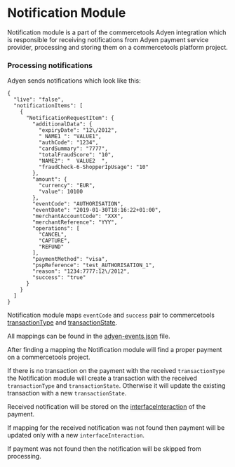# Notification Module

Notification module is a part of the commercetools Adyen integration
which is responsible for receiving notifications from Adyen payment service provider,
processing and storing them on a commercetools platform project.


### Processing notifications
Adyen sends notifications which look like this:

```
{
  "live": "false",
  "notificationItems": [
    {
      "NotificationRequestItem": {
        "additionalData": {
          "expiryDate": "12\/2012",
          " NAME1 ": "VALUE1",
          "authCode": "1234",
          "cardSummary": "7777",
          "totalFraudScore": "10",
          "NAME2": "  VALUE2  ",
          "fraudCheck-6-ShopperIpUsage": "10"
        },
        "amount": {
          "currency": "EUR",
          "value": 10100
        },
        "eventCode": "AUTHORISATION",
        "eventDate": "2019-01-30T18:16:22+01:00",
        "merchantAccountCode": "XXX",
        "merchantReference": "YYY",
        "operations": [
          "CANCEL",
          "CAPTURE",
          "REFUND"
        ],
        "paymentMethod": "visa",
        "pspReference": "test_AUTHORISATION_1",
        "reason": "1234:7777:12\/2012",
        "success": "true"
      }
    }
  ]
}

```

Notification module maps `eventCode` and `success` pair to
commercetools [transactionType](https://docs.commercetools.com/http-api-projects-payments#transactiontype)
and [transactionState](https://docs.commercetools.com/http-api-projects-payments#transactionstate).

All mappings can be found in the [adyen-events.json](./resources/adyen-events.json) file.

After finding a mapping the Notification module will find a proper
payment on a commercetools project.

If there is no transaction on the payment with the received `transactionType`
the Notification module will create a transaction with the received `transactionType` and
`transactionState`. Otherwise it will update the existing transaction with a new `transactionState`.

Received notification will be stored on the [interfaceInteraction](https://docs.commercetools.com/http-api-projects-payments#add-interfaceinteraction) of the payment.

If mapping for the received notification was not found then payment will be updated only with a new `interfaceInteraction`.

If payment was not found then the notification will be skipped from processing.
